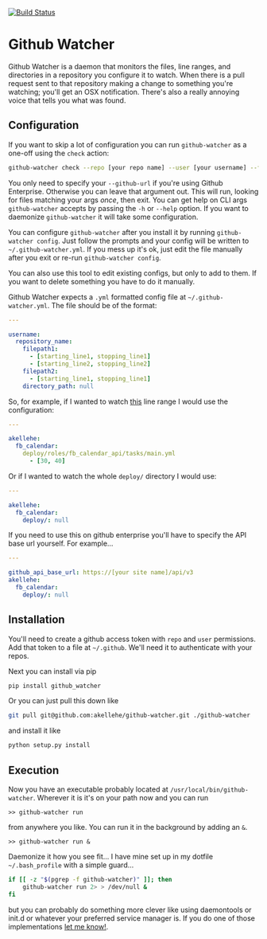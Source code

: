 [![Build Status](https://travis-ci.org/akellehe/github-watcher.svg?branch=master)](https://travis-ci.org/akellehe/github-watcher)

Github Watcher
==============

Github Watcher is a daemon that monitors the files, line ranges, and directories in a repository you configure it to watch. When there is a pull request sent to that repository making a change to something you're watching; you'll get an OSX notification. There's also a really annoying voice that tells you what was found.


Configuration
-------------

If you want to skip a lot of configuration you can run `github-watcher` as a one-off using the `check` action:

```bash
github-watcher check --repo [your repo name] --user [your username] --filepath path/to/your/file.py --github-url https://[site name]/api/v3
```

You only need to specify your `--github-url` if you're using Github Enterprise. Otherwise you can leave that argument out. This will run, looking for files matching your args _once_, then exit. You can get help on CLI args `github-watcher` accepts by passing the `-h` or `--help` option. If you want to daemonize `github-watcher` it will take some configuration.

You can configure `github-watcher` after you install it by running `github-watcher config`. Just follow the prompts and your config will be written to `~/.github-watcher.yml`. If you mess up it's ok, just edit the file manually after you exit or re-run `github-watcher config`.

You can also use this tool to edit existing configs, but only to add to them. If you want to delete something you have to do it manually.

Github Watcher expects a `.yml` formatted config file at `~/.github-watcher.yml`. The file should be of the format:

```yaml
---

username:
  repository_name:
    filepath1:
      - [starting_line1, stopping_line1]
      - [starting_line2, stopping_line2]
    filepath2:
      - [starting_line1, stopping_line1]
    directory_path: null
```

So, for example, if I wanted to watch [this](https://github.com/akellehe/fb_calendar/blob/8cc6e867aa67732fab869872eec7586fd1a9c0c2/deploy/roles/fb_calendar_api/tasks/main.yml#L30-L40) line range I would use the configuration:

```yaml
---

akellehe:
  fb_calendar:
    deploy/roles/fb_calendar_api/tasks/main.yml
      - [30, 40]
```

Or if I wanted to watch the whole `deploy/` directory I would use:

```yaml
---

akellehe:
  fb_calendar:
    deploy/: null
```

If you need to use this on github enterprise you'll have to specify the API base url yourself. For example...

```yaml
---

github_api_base_url: https://[your site name]/api/v3
akellehe:
  fb_calendar:
    deploy/: null

```


Installation
------------

You'll need to create a github access token with `repo` and `user` permissions. Add that token to a file at `~/.github`. We'll need it to authenticate with your repos.

Next you can install via pip

```bash
pip install github_watcher
```

Or you can just pull this down like

```bash
git pull git@github.com:akellehe/github-watcher.git ./github-watcher
```

and install it like

```bash
python setup.py install
```


Execution
---------

Now you have an executable probably located at `/usr/local/bin/github-watcher`. Wherever it is it's on your path now and you can run

```
>> github-watcher run
```

from anywhere you like. You can run it in the background by adding an `&`.

```
>> github-watcher run &
```

Daemonize it how you see fit... I have mine set up in my dotfile `~/.bash_profile` with a simple guard...

```bash
if [[ -z "$(pgrep -f github-watcher)" ]]; then
    github-watcher run 2> > /dev/null &
fi
```

but you can probably do something more clever like using daemontools or init.d or whatever your preferred service manager is. If you do one of those implementations [let me know!](mailto:keats.kelleher@gmail.com).
